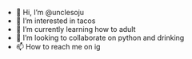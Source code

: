 - 👋 Hi, I’m @unclesoju
- 👀 I’m interested in tacos
- 🌱 I’m currently learning how to adult
- 💞️ I’m looking to collaborate on python and drinking
- 📫 How to reach me on ig

<!---
unclesoju/unclesoju is a ✨ special ✨ repository because its `README.md` (this file) appears on your GitHub profile.
You can click the Preview link to take a look at your changes.
--->
